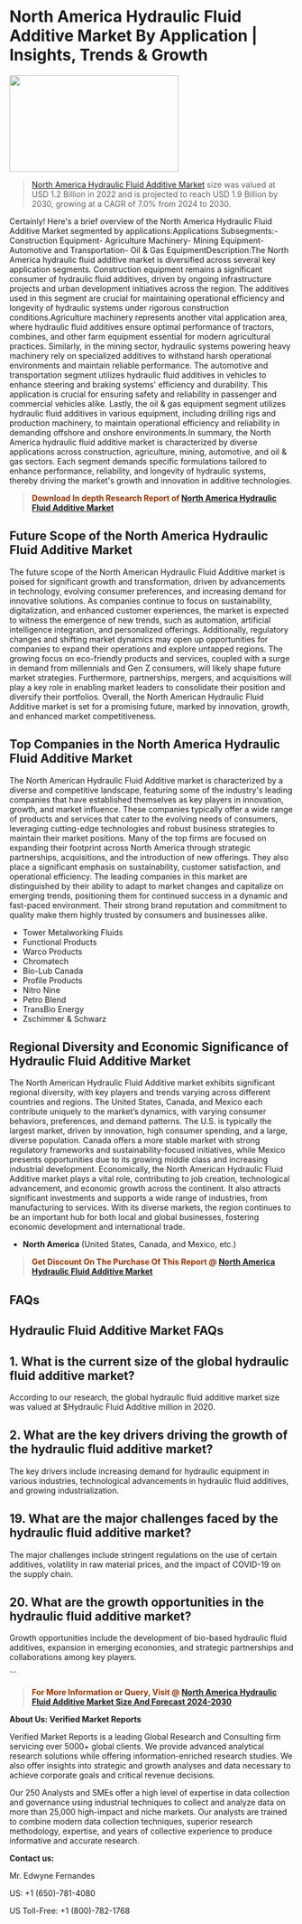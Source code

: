 <p><h1>North America Hydraulic Fluid Additive Market By Application | Insights, Trends & Growth</h1><p><img class="aligncenter size-medium wp-image-105565" src="https://ffe5etoiles.com/wp-content/uploads/2025/01/MST7-300x171.png" alt="" width="300" height="171" /></p><blockquote><p><a href="https://www.verifiedmarketreports.com/download-sample/?rid=497416&utm_source=Github-NA&utm_medium=377" target="_blank">North America Hydraulic Fluid Additive Market</a> size was valued at USD 1.2 Billion in 2022 and is projected to reach USD 1.9 Billion by 2030, growing at a CAGR of 7.0% from 2024 to 2030.</p></blockquote>Certainly! Here's a brief overview of the North America Hydraulic Fluid Additive Market segmented by applications:Applications Subsegments:- Construction Equipment- Agriculture Machinery- Mining Equipment- Automotive and Transportation- Oil & Gas EquipmentDescription:The North America hydraulic fluid additive market is diversified across several key application segments. Construction equipment remains a significant consumer of hydraulic fluid additives, driven by ongoing infrastructure projects and urban development initiatives across the region. The additives used in this segment are crucial for maintaining operational efficiency and longevity of hydraulic systems under rigorous construction conditions.Agriculture machinery represents another vital application area, where hydraulic fluid additives ensure optimal performance of tractors, combines, and other farm equipment essential for modern agricultural practices. Similarly, in the mining sector, hydraulic systems powering heavy machinery rely on specialized additives to withstand harsh operational environments and maintain reliable performance. The automotive and transportation segment utilizes hydraulic fluid additives in vehicles to enhance steering and braking systems' efficiency and durability. This application is crucial for ensuring safety and reliability in passenger and commercial vehicles alike. Lastly, the oil & gas equipment segment utilizes hydraulic fluid additives in various equipment, including drilling rigs and production machinery, to maintain operational efficiency and reliability in demanding offshore and onshore environments.In summary, the North America hydraulic fluid additive market is characterized by diverse applications across construction, agriculture, mining, automotive, and oil & gas sectors. Each segment demands specific formulations tailored to enhance performance, reliability, and longevity of hydraulic systems, thereby driving the market's growth and innovation in additive technologies.</p><blockquote><p><span style="color: #993300;"><strong>Download In depth Research Report of <a href="https://www.verifiedmarketreports.com/download-sample/?rid=497416&utm_source=Github-NA&utm_medium=377">North America Hydraulic Fluid Additive Market</a></strong></span></p></blockquote><h2>Future Scope of the North America Hydraulic Fluid Additive Market</h2><p>The future scope of the North American Hydraulic Fluid Additive market is poised for significant growth and transformation, driven by advancements in technology, evolving consumer preferences, and increasing demand for innovative solutions. As companies continue to focus on sustainability, digitalization, and enhanced customer experiences, the market is expected to witness the emergence of new trends, such as automation, artificial intelligence integration, and personalized offerings. Additionally, regulatory changes and shifting market dynamics may open up opportunities for companies to expand their operations and explore untapped regions. The growing focus on eco-friendly products and services, coupled with a surge in demand from millennials and Gen Z consumers, will likely shape future market strategies. Furthermore, partnerships, mergers, and acquisitions will play a key role in enabling market leaders to consolidate their position and diversify their portfolios. Overall, the North American Hydraulic Fluid Additive market is set for a promising future, marked by innovation, growth, and enhanced market competitiveness.</p><h2>Top Companies in the North America Hydraulic Fluid Additive Market</h2><p>The North American Hydraulic Fluid Additive market is characterized by a diverse and competitive landscape, featuring some of the industry's leading companies that have established themselves as key players in innovation, growth, and market influence. These companies typically offer a wide range of products and services that cater to the evolving needs of consumers, leveraging cutting-edge technologies and robust business strategies to maintain their market positions. Many of the top firms are focused on expanding their footprint across North America through strategic partnerships, acquisitions, and the introduction of new offerings. They also place a significant emphasis on sustainability, customer satisfaction, and operational efficiency. The leading companies in this market are distinguished by their ability to adapt to market changes and capitalize on emerging trends, positioning them for continued success in a dynamic and fast-paced environment. Their strong brand reputation and commitment to quality make them highly trusted by consumers and businesses alike.</p><p><ul><li>Tower Metalworking Fluids </li><li> Functional Products </li><li> Warco Products </li><li> Chromatech </li><li> Bio-Lub Canada </li><li> Profile Products </li><li> Nitro Nine </li><li> Petro Blend </li><li> TransBio Energy </li><li> Zschimmer & Schwarz</li></ul></p><h2>Regional Diversity and Economic Significance of Hydraulic Fluid Additive Market</h2><p>The North American Hydraulic Fluid Additive market exhibits significant regional diversity, with key players and trends varying across different countries and regions. The United States, Canada, and Mexico each contribute uniquely to the market’s dynamics, with varying consumer behaviors, preferences, and demand patterns. The U.S. is typically the largest market, driven by innovation, high consumer spending, and a large, diverse population. Canada offers a more stable market with strong regulatory frameworks and sustainability-focused initiatives, while Mexico presents opportunities due to its growing middle class and increasing industrial development. Economically, the North American Hydraulic Fluid Additive market plays a vital role, contributing to job creation, technological advancement, and economic growth across the continent. It also attracts significant investments and supports a wide range of industries, from manufacturing to services. With its diverse markets, the region continues to be an important hub for both local and global businesses, fostering economic development and international trade.</p><ul> <li><strong>North America</strong> (United States, Canada, and Mexico, etc.)</li></ul><blockquote><p><span style="color: #993300;"><strong>Get Discount On The Purchase Of This Report @ <a href="https://www.verifiedmarketreports.com/ask-for-discount/?rid=497416&utm_source=Github-NA&utm_medium=377">North America Hydraulic Fluid Additive Market</a></strong></span></p></blockquote><h2>FAQs</h2><p> <h2>Hydraulic Fluid Additive Market FAQs</h1> <h2>1. What is the current size of the global hydraulic fluid additive market?</div><div></h2> <p>According to our research, the global hydraulic fluid additive market size was valued at $Hydraulic Fluid Additive million in 2020.</p> <h2>2. What are the key drivers driving the growth of the hydraulic fluid additive market?</div><div></h2> <p>The key drivers include increasing demand for hydraulic equipment in various industries, technological advancements in hydraulic fluid additives, and growing industrialization.</p> <!-- Add answers to remaining FAQs --> <h2>19. What are the major challenges faced by the hydraulic fluid additive market?</div><div></h2> <p>The major challenges include stringent regulations on the use of certain additives, volatility in raw material prices, and the impact of COVID-19 on the supply chain.</p> <h2>20. What are the growth opportunities in the hydraulic fluid additive market?</div><div></h2> <p>Growth opportunities include the development of bio-based hydraulic fluid additives, expansion in emerging economies, and strategic partnerships and collaborations among key players.</p></body></html>```</p><blockquote><p><span style="color: #993300;"><strong>For More Information or Query, Visit @ <a href="https://www.verifiedmarketreports.com/product/hydraulic-fluid-additive-market/">North America Hydraulic Fluid Additive Market Size And Forecast 2024-2030</a></strong></span></p></blockquote><p><strong>About Us: Verified Market Reports</strong></p><p>Verified Market Reports is a leading Global Research and Consulting firm servicing over 5000+ global clients. We provide advanced analytical research solutions while offering information-enriched research studies. We also offer insights into strategic and growth analyses and data necessary to achieve corporate goals and critical revenue decisions.</p><p>Our 250 Analysts and SMEs offer a high level of expertise in data collection and governance using industrial techniques to collect and analyze data on more than 25,000 high-impact and niche markets. Our analysts are trained to combine modern data collection techniques, superior research methodology, expertise, and years of collective experience to produce informative and accurate research.</p><p><strong>Contact us:</strong></p><p>Mr. Edwyne Fernandes</p><p>US: +1 (650)-781-4080</p><p>US Toll-Free: +1 (800)-782-1768</p>
